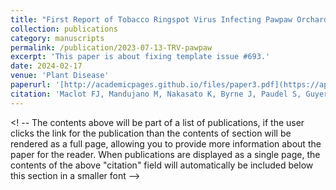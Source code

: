 ```yaml
---
title: "First Report of Tobacco Ringspot Virus Infecting Pawpaw Orchard (Asimina triloba (L.) Dunal) in North America."
collection: publications
category: manuscripts
permalink: /publication/2023-07-13-TRV-pawpaw
excerpt: 'This paper is about fixing template issue #693.'
date: 2024-02-17
venue: 'Plant Disease'
paperurl: '[http://academicpages.github.io/files/paper3.pdf](https://apsjournals.apsnet.org/doi/full/10.1094/PDIS-11-22-2639-PDN?rfr_dat=cr_pub++0pubmed&url_ver=Z39.88-2003&rfr_id=ori%3Arid%3Acrossref.org)'
citation: 'Maclot FJ, Mandujano M, Nakasato K, Byrne J, Paudel S, Guyer D, Malmstrom C. First Report of Tobacco Ringspot Virus Infecting Pawpaw Orchard (Asimina triloba (L.) Dunal) in North America. Plant Dis. 2022 Dec 26. doi: 10.1094/PDIS-11-22-2639-PDN. Epub ahead of print. PMID: 36572972.'
---
```


<! -- The contents above will be part of a list of publications, if the user clicks the link for the publication than the contents of section will be rendered as a full page, allowing you to provide more information about the paper for the reader. When publications are displayed as a single page, the contents of the above "citation" field will automatically be included below this section in a smaller font -->
